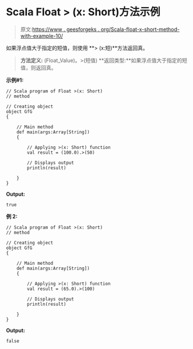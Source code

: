# Scala Float > (x: Short)方法示例

> 原文:[https://www . geesforgeks . org/Scala-float-x-short-method-with-example-10/](https://www.geeksforgeeks.org/scala-float-x-short-method-with-example-10/)

如果浮点值大于指定的短值，则使用 **> (x:短)**方法返回真。

> **方法定义:** (Float_Value)。>(短值)
> **返回类型:**如果浮点值大于指定的短值，则返回真。

**示例#1:**

```
// Scala program of Float >(x: Short)
// method

// Creating object
object GfG
{ 

    // Main method
    def main(args:Array[String])
    {

        // Applying >(x: Short) function
        val result = (100.0).>(50)

        // Displays output
        println(result)

    }
} 
```

**Output:**

```
true

```

**例 2:**

```
// Scala program of Float >(x: Short)
// method

// Creating object
object GfG
{ 

    // Main method
    def main(args:Array[String])
    {

        // Applying >(x: Short) function
        val result = (65.0).>(100)

        // Displays output
        println(result)

    }
} 
```

**Output:**

```
false

```